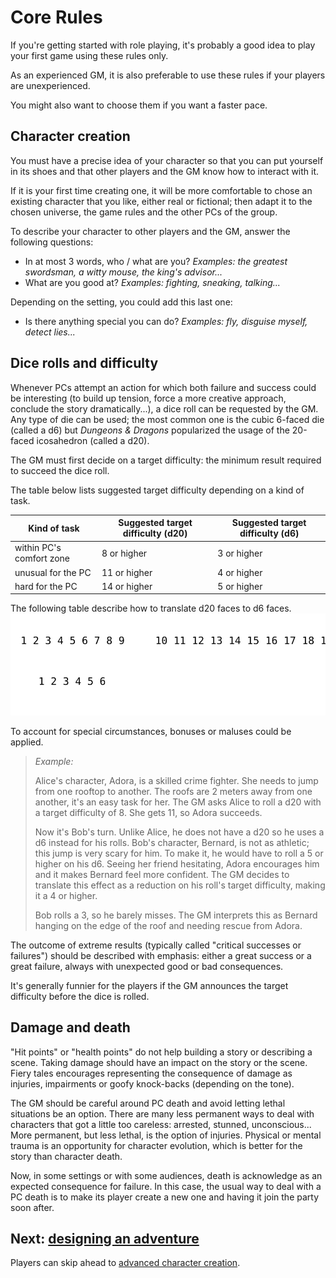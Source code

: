 # Core Rules

If you're getting started with role playing, it's probably a good idea to play your first game using these rules only.

As an experienced GM, it is also preferable to use these rules if your players are unexperienced.

You might also want to choose them if you want a faster pace.

## Character creation

You must have a precise idea of your character so that you can put yourself in its shoes and that other players and the GM know how to interact with it.

If it is your first time creating one, it will be more comfortable to chose an existing character that you like, either real or fictional; then adapt it to the chosen universe, the game rules and the other PCs of the group.

To describe your character to other players and the GM, answer the following questions:
- In at most 3 words, who / what are you? *Examples: the greatest swordsman, a witty mouse, the king's advisor...*
- What are you good at? *Examples: fighting, sneaking, talking...* 

Depending on the setting, you could add this last one:
- Is there anything special you can do? *Examples: fly, disguise myself, detect lies...*

## Dice rolls and difficulty

Whenever PCs attempt an action for which both failure and success could be interesting (to build up tension, force a more creative approach, conclude the story dramatically...), a dice roll can be requested by the GM.
Any type of die can be used; the most common one is the cubic 6-faced die (called a d6) but *Dungeons & Dragons* popularized the usage of the 20-faced icosahedron (called a d20).

The GM must first decide on a target difficulty: the minimum result required to succeed the dice roll.

The table below lists suggested target difficulty depending on a kind of task.

| Kind of task             | Suggested target difficulty (d20) | Suggested target difficulty (d6) |
| ------------------------ | --------------------------------- | -------------------------------- |
| within PC's comfort zone | 8 or higher                       | 3 or higher                      |
| unusual for the PC       | 11 or higher                      | 4 or higher                      |
| hard for the PC          | 14 or higher                      | 5 or higher                      |

The following table describe how to translate d20 faces to d6 faces. 
![Faces 1, 2 and 3 on a d20 correspond to face 1 on a d6. 4, 5, 6 and 7 correspond to 2. 8 to 10 is 3; 14 to 17 is 5 and 18 to 20 is 6.](../../images/dice_faces.svg)

To account for special circumstances, bonuses or maluses could be applied.

> _Example:_
> 
> Alice's character, Adora, is a skilled crime fighter. She needs to jump from one rooftop to another.
> The roofs are 2 meters away from one another, it's an easy task for her.
> The GM asks Alice to roll a d20 with a target difficulty of 8.
> She gets 11, so Adora succeeds.
> 
> Now it's Bob's turn. Unlike Alice, he does not have a d20 so he uses a d6 instead for his rolls.
> Bob's character, Bernard, is not as athletic; this jump is very scary for him.
> To make it, he would have to roll a 5 or higher on his d6.
> Seeing her friend hesitating, Adora encourages him and it makes Bernard feel more confident. The GM decides to translate this effect as a reduction on his roll's target difficulty, making it a 4 or higher.
>
> Bob rolls a 3, so he barely misses. The GM interprets this as Bernard hanging on the edge of the roof and needing rescue from Adora.

The outcome of extreme results (typically called "critical successes or failures") should be described with emphasis: either a great success or a great failure, always with unexpected good or bad consequences.

It's generally funnier for the players if the GM announces the target difficulty before the dice is rolled.

## Damage and death

"Hit points" or "health points" do not help building a story or describing a scene.
Taking damage should have an impact on the story or the scene.
Fiery tales encourages representing the consequence of damage as injuries, impairments or goofy knock-backs (depending on the tone).

The GM should be careful around PC death and avoid letting lethal situations be an option.
There are many less permanent ways to deal with characters that got a little too careless: arrested, stunned, unconscious...
More permanent, but less lethal, is the option of injuries.
Physical or mental trauma is an opportunity for character evolution, which is better for the story than character death.

Now, in some settings or with some audiences, death is acknowledge as an expected consequence for failure.
In this case, the usual way to deal with a PC death is to make its player create a new one and having it join the party soon after.

## Next: [designing an adventure](/chapters/03-adventure/english.md)
Players can skip ahead to [advanced character creation](/chapters/04-characters/english.md).
